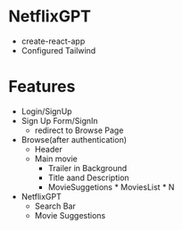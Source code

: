  # NetflixGPT
 * create-react-app
*  Configured Tailwind


 # Features
* Login/SignUp
* Sign Up Form/SignIn
  *  redirect to Browse Page
* Browse(after authentication)
   * Header
   * Main movie
       * Trailer in Background
       * Title aand Description
       * MovieSuggetions
              * MoviesList * N
* NetflixGPT
   * Search Bar
   * Movie Suggestions         
